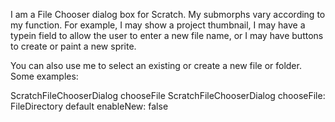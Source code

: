 I am a File Chooser dialog box for Scratch. My submorphs vary according to my function. For example, I may show a project thumbnail, I may have a typein field to allow the user to enter a new file name, or I may have buttons to create or paint a new sprite.

You can also use me to select an existing or create a new file or folder. Some examples:

  ScratchFileChooserDialog chooseFile
  ScratchFileChooserDialog chooseFile: FileDirectory default enableNew: false
